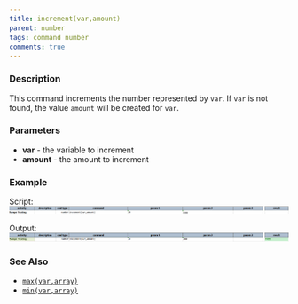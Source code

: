 ```yaml
---
title: increment(var,amount)
parent: number
tags: command number
comments: true
---
```



### Description
This command increments the number represented by `var`.  If `var` is not found, the value `amount` will be created for 
`var`.


### Parameters
- **var** \- the variable to increment
- **amount** \- the amount to increment


### Example
Script:<br/>
![script](image/increment_01.png)

Output:<br/>
![output](image/increment_02.png)


### See Also
- [`max(var,array)`](max(var,array))
- [`min(var,array)`](min(var,array))